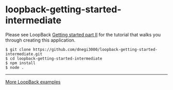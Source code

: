 # loopback-getting-started-intermediate

Please see LoopBack [Getting started part II](http://docs.strongloop.com/display/LB/Getting+started+part+II) for the tutorial that walks you through creating this application.

```
$ git clone https://github.com/dnegi3000/loopback-getting-started-intermediate.git
$ cd loopback-getting-started-intermediate
$ npm install
$ node .
```

---

[More LoopBack examples](http://loopback.io/doc/en/lb2/Tutorials-and-examples.html)
